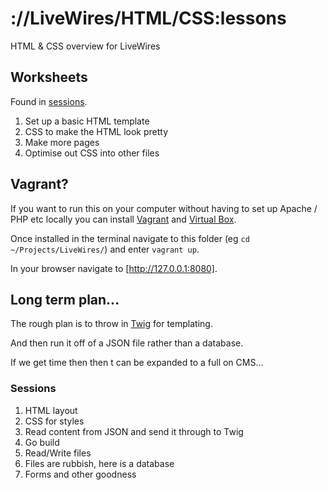 # ://LiveWires/HTML/CSS:lessons

HTML & CSS overview for LiveWires

## Worksheets

Found in [sessions](sessions/).

1. Set up a basic HTML template
2. CSS to make the HTML look pretty
3. Make more pages
4. Optimise out CSS into other files

## Vagrant?

If you want to run this on your computer without having to set up Apache / PHP etc locally you can install [Vagrant](https://www.vagrantup.com/) and [Virtual Box](https://www.virtualbox.org/wiki/Downloads).

Once installed in the terminal navigate to this folder (eg `cd ~/Projects/LiveWires/`) and enter `vagrant up`.

In your browser navigate to [http://127.0.0.1:8080].

## Long term plan...

The rough plan is to throw in [Twig](http://twig.sensiolabs.org/) for templating.

And then run it off of a JSON file rather than a database.

If we get time then then t can be expanded to a full on CMS...

### Sessions

1. HTML layout
2. CSS for styles
3. Read content from JSON and send it through to Twig
4. Go build
5. Read/Write files
6. Files are rubbish, here is a database
7. Forms and other goodness
